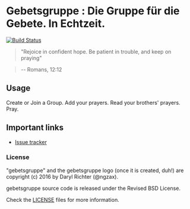 # Gebetsgruppe : Die Gruppe für die Gebete. In Echtzeit.

[![Build Status](https://travis-ci.org/ngzax/gebetsgruppe.svg?branch=master)](https://travis-ci.org/ngzax/gebetsgruppe)

> "Rejoice in confident hope. Be patient in trouble, and keep on praying"

> -- Romans, 12:12

## Usage

Create or Join a Group. Add your prayers. Read your brothers' prayers. Pray.


## Important links

* [Issue tracker][1]


### License

"gebetsgruppe" and the gebetsgruppe logo (once it is created, duh!) are copyright (c) 2016 by Daryl Richter (@ngzax).

gebetsgruppe source code is released under the Revised BSD License.

Check the [LICENSE](LICENSE) files for more information.

[1]: https://github.com/ngzax/gebetsgruppe/issues
